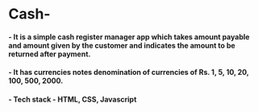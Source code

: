 # Cash-

#### - It is a simple cash register manager app which takes amount payable and amount given by the customer and indicates the amount to be returned after payment.

#### - It has currencies notes denomination of currencies of Rs. 1, 5, 10, 20, 100, 500, 2000.

#### - Tech stack - HTML, CSS, Javascript
